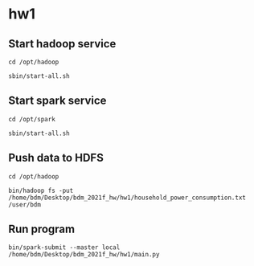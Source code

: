 # hw1
## Start hadoop service
```
cd /opt/hadoop
```
```
sbin/start-all.sh
```
## Start spark service
```
cd /opt/spark
```
```
sbin/start-all.sh
```
## Push data to HDFS
```
cd /opt/hadoop
```
```
bin/hadoop fs -put /home/bdm/Desktop/bdm_2021f_hw/hw1/household_power_consumption.txt /user/bdm
```
## Run program
```
bin/spark-submit --master local /home/bdm/Desktop/bdm_2021f_hw/hw1/main.py
```
